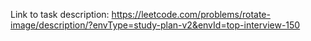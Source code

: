 Link to task description: https://leetcode.com/problems/rotate-image/description/?envType=study-plan-v2&envId=top-interview-150

